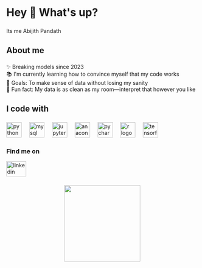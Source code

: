 <h1 align="left">Hey 👋 What's up?</h1>

###

<p align="left">Its me  Abijith Pandath </p>

###

<h2 align="left">About me</h2>

###

<p align="left">✨ Breaking models since 2023<br>📚 I'm currently learning how to convince myself that my code works<br>🎯 Goals: To make sense of data without losing my sanity<br>🎲 Fun fact: My data is as clean as my room—interpret that however you like</p>

###

<h2 align="left">I code with</h2>

###

<div align="left">
  <img src="https://cdn.jsdelivr.net/gh/devicons/devicon/icons/python/python-original.svg" height="40" alt="python logo"  />
  <img width="12" />
  <img src="https://cdn.jsdelivr.net/gh/devicons/devicon/icons/mysql/mysql-original.svg" height="40" alt="mysql logo"  />
  <img width="12" />
  <img src="https://cdn.jsdelivr.net/gh/devicons/devicon/icons/jupyter/jupyter-original.svg" height="40" alt="jupyter logo"  />
  <img width="12" />
  <img src="https://cdn.jsdelivr.net/gh/devicons/devicon/icons/anaconda/anaconda-original.svg" height="40" alt="anaconda logo"  />
  <img width="12" />
  <img src="https://cdn.jsdelivr.net/gh/devicons/devicon/icons/pycharm/pycharm-original.svg" height="40" alt="pycharm logo"  />
  <img width="12" />
  <img src="https://cdn.jsdelivr.net/gh/devicons/devicon/icons/r/r-original.svg" height="40" alt="r logo"  />
  <img width="12" />
  <img src="https://cdn.jsdelivr.net/gh/devicons/devicon/icons/tensorflow/tensorflow-original.svg" height="40" alt="tensorflow logo"  />
</div>

### Find me on 

<div align="left">
  <a href="https://www.linkedin.com/in/abijithpandath/" target="_blank">
  <img src="https://raw.githubusercontent.com/maurodesouza/profile-readme-generator/master/src/assets/icons/social/linkedin/default.svg" width="52" height="40" alt="linkedin logo"  />
</div>

### 
<div align="center">
  <img height="200" src="https://m.media-amazon.com/images/I/61cwkbsnmVL._SL1360_.jpg"  />
</div>

###
